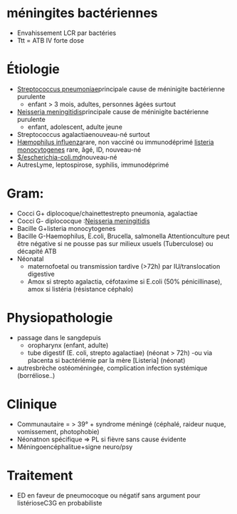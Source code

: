 # méningites bactériennes



- Envahissement LCR par bactéries 
- Ttt = ATB IV forte dose 


# Étiologie


- [Streptococcus pneumoniae](#streptococcus-pneumoniaemd)principale cause de méninigite bactérienne purulente 
    - enfant > 3 mois, adultes, personnes âgées surtout 
- [Neisseria meningitidis](#neisseria-meningitidismd)principale cause de méninigite bactérienne purulente 
    - enfant, adolescent, adulte jeune 
- Streptococcus agalactiaenouveau-né surtout 
- [Hæmophilus influenza](#hc3a6mophilus-influenzamd)rare, non vacciné ou immunodéprimé 
  [listeria monocytogenes](#listeria-monocytogenesnorgmd) rare, âgé, ID, nouveau-né
- [$/escherichia-coli.md](#escherichia-colimd)nouveau-né
- AutresLyme, leptospirose, syphilis, immunodéprimé 


# Gram:


- Cocci G+ diplocoque/chainettestrepto pneumonia, agalactiae 
- Cocci G- diplococque :[Neisseria meningitidis](#neisseria-meningitidisnorgmd) 
- Bacille G+listeria monocytogenes 
- Bacille G-Haemophilus, E.coli, Brucella, salmonella
  Attentionculture peut être négative si ne pousse pas sur milieux usuels (Tuberculose) ou décapité ATB 
- Néonatal 
    - maternofoetal ou transmission tardive (>72h) par IU/translocation
      digestive 
    - Amox si strepto agalactia, céfotaxime si E.coli (50%
      pénicillinase), amox si listéria (résistance céphalo) 


# Physiopathologie


- passage dans le sangdepuis 
    - oropharynx (enfant, adulte) 
    - tube digestif (E. coli, strepto agalactiae) (néonat > 72h) -ou via placenta si bactériémie par la mère [Listeria] (néonat) 
- autresbrèche ostéoméningée, complication infection systémique
  (borréliose..) 


# Clinique


- Communautaire = > 39° + syndrome méningé (céphalé, raideur nuque, vomissement, photophobie) 
- Néonatnon spécifique => PL si fièvre sans cause évidente 
- Méningoencéphalitue+signe neuro/psy 


# Traitement


- ED en faveur de pneumocoque ou négatif sans argument pour listérioseC3G en probabiliste 

